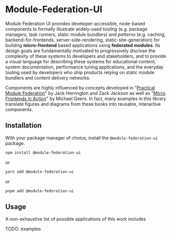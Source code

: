 # Module-Federation-UI

Module Federation UI provides developer-accessible, node-based components to formally illustrate widely-used *tooling* (e.g. package managers, task runners, static module bundlers) and *patterns* (e.g. caching, backend-for-frontends, server-side-rendering, static-site-generation) for building **micro-frontend** based applications using **federated modules**. Its design goals are fundamentally motivated to progressively disclose the complexity of these systems to developers and stakeholders, and to provide a visual language for describing these systems for educational content, system documentation, performance tuning applications, and the everyday tooling used by developers who ship products relying on static module bundlers and content delivery networks.

Components are highly influenced by concepts developed in "[Practical Module Federation](https://module-federation.myshopify.com/products/practical-module-federation)" by Jack Herrington and Zack Jackson as well as "[Micro Frontends in Action](https://www.manning.com/books/micro-frontends-in-action?a_aid=mfia&a_bid=5f09fdeb)" by Michael Geers. In fact, many examples in this library translate figures and diagrams from these books into reusable, interactive components.


## Installation

With your package manager of choice, install the `@module-federation-ui` package.

```bash
npm install @module-federation-ui
```

or

```bash
yarn add @module-federation-ui
```

or

```bash
pnpm add @module-federation-ui
```

## Usage

A non-exhaustive list of possible applications of this work includes

TODO: examples
